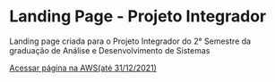 # Landing Page - Projeto Integrador

<p>Landing page criada para o Projeto Integrador do 2° Semestre da graduação de Análise e Desenvolvimento de Sistemas</p>

<a href="https://projeto-integrador.s3.amazonaws.com/index.html">Acessar página na AWS(até 31/12/2021)</a>
